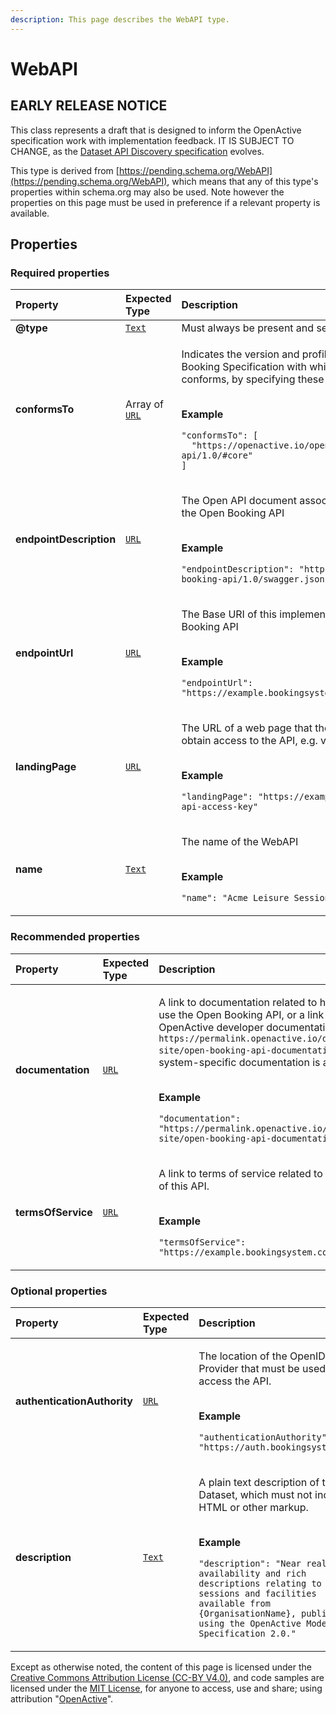```yaml
---
description: This page describes the WebAPI type.
---
```


# WebAPI

## **EARLY RELEASE NOTICE**
This class represents a draft that is designed to inform the OpenActive specification work with implementation feedback.
IT IS SUBJECT TO CHANGE, as the [Dataset API Discovery specification](https://openactive.io/dataset-api-discovery/EditorsDraft/) evolves.

This type is derived from [https://pending.schema.org/WebAPI](https://pending.schema.org/WebAPI), which means that any of this type's properties within schema.org may also be used. Note however the properties on this page must be used in preference if a relevant property is available.

## **Properties**

### **Required properties**
    
<table>
  <thead>
    <tr>
      <th style="text-align:left">Property</th>
      <th style="text-align:left">Expected Type</th>
      <th style="text-align:left">Description</th>
    </tr>
  </thead>
  <tbody>
    <tr>
      <td style="text-align:left"><b>@type</b></td>
      <td style="text-align:left">
        <a href="https://schema.org/Text"><code>Text</code></a>
      </td>
      <td style="text-align:left">
        Must always be present and set to <code>"@type": "WebAPI"</code>
      </td>
    </tr>
    <tr>
      <td style="text-align:left"><b>conformsTo</b></td>
      <td style="text-align:left">
        Array of <a href="https://schema.org/URL"><code>URL</code></a>
      </td>
      <td style="text-align:left">
        <p>Indicates the version and profiles of OpenActive Open Booking Specification with which this WebAPI conforms, by specifying these as URLs.</p><p></br><b>Example</b></p><p><code>"conformsTo": [<br/>&nbsp;&nbsp;&quot;https://openactive.io/open-booking-api/1.0/#core&quot;<br/>]</code></p>
      </td>
    </tr>
    <tr>
      <td style="text-align:left"><b>endpointDescription</b></td>
      <td style="text-align:left">
        <a href="https://schema.org/URL"><code>URL</code></a>
      </td>
      <td style="text-align:left">
        <p>The Open API document associated with this version of the Open Booking API</p><p></br><b>Example</b></p><p><code>"endpointDescription": "https://openactive.io/open-booking-api/1.0/swagger.json"</code></p>
      </td>
    </tr>
    <tr>
      <td style="text-align:left"><b>endpointUrl</b></td>
      <td style="text-align:left">
        <a href="https://schema.org/URL"><code>URL</code></a>
      </td>
      <td style="text-align:left">
        <p>The Base URI of this implementation of the Open Booking API</p><p></br><b>Example</b></p><p><code>"endpointUrl": "https://example.bookingsystem.com/api/openbooking"</code></p>
      </td>
    </tr>
    <tr>
      <td style="text-align:left"><b>landingPage</b></td>
      <td style="text-align:left">
        <a href="https://schema.org/URL"><code>URL</code></a>
      </td>
      <td style="text-align:left">
        <p>The URL of a web page that the Broker may use to obtain access to the API, e.g. via a web form.</p><p></br><b>Example</b></p><p><code>"landingPage": "https://exampleforms.com/get-me-an-api-access-key"</code></p>
      </td>
    </tr>
    <tr>
      <td style="text-align:left"><b>name</b></td>
      <td style="text-align:left">
        <a href="https://schema.org/Text"><code>Text</code></a>
      </td>
      <td style="text-align:left">
        <p>The name of the WebAPI</p><p></br><b>Example</b></p><p><code>"name": "Acme Leisure Sessions and Facilities"</code></p>
      </td>
    </tr>
  </tbody>
</table>


### **Recommended properties**
    
<table>
  <thead>
    <tr>
      <th style="text-align:left">Property</th>
      <th style="text-align:left">Expected Type</th>
      <th style="text-align:left">Description</th>
    </tr>
  </thead>
  <tbody>
    <tr>
      <td style="text-align:left"><b>documentation</b></td>
      <td style="text-align:left">
        <a href="https://schema.org/URL"><code>URL</code></a>
      </td>
      <td style="text-align:left">
        <p>A link to documentation related to how to use the Open Booking API, or a link to the OpenActive developer documentation using <code>https://permalink.openactive.io/dataset-site/open-booking-api-documentation</code> if no system-specific documentation is available.</p><p></br><b>Example</b></p><p><code>"documentation": "https://permalink.openactive.io/dataset-site/open-booking-api-documentation"</code></p>
      </td>
    </tr>
    <tr>
      <td style="text-align:left"><b>termsOfService</b></td>
      <td style="text-align:left">
        <a href="https://schema.org/URL"><code>URL</code></a>
      </td>
      <td style="text-align:left">
        <p>A link to terms of service related to the use of this API.</p><p></br><b>Example</b></p><p><code>"termsOfService": "https://example.bookingsystem.com/terms"</code></p>
      </td>
    </tr>
  </tbody>
</table>


### **Optional properties**
    
<table>
  <thead>
    <tr>
      <th style="text-align:left">Property</th>
      <th style="text-align:left">Expected Type</th>
      <th style="text-align:left">Description</th>
    </tr>
  </thead>
  <tbody>
    <tr>
      <td style="text-align:left"><b>authenticationAuthority</b></td>
      <td style="text-align:left">
        <a href="https://schema.org/URL"><code>URL</code></a>
      </td>
      <td style="text-align:left">
        <p>The location of the OpenID Provider that must be used to access the API.</p><p></br><b>Example</b></p><p><code>"authenticationAuthority": "https://auth.bookingsystem.com"</code></p>
      </td>
    </tr>
    <tr>
      <td style="text-align:left"><b>description</b></td>
      <td style="text-align:left">
        <a href="https://schema.org/Text"><code>Text</code></a>
      </td>
      <td style="text-align:left">
        <p>A plain text description of the Dataset, which must not include HTML or other markup.</p><p></br><b>Example</b></p><p><code>"description": "Near real-time availability and rich descriptions relating to the sessions and facilities available from {OrganisationName}, published using the OpenActive Modelling Specification 2.0."</code></p>
      </td>
    </tr>
  </tbody>
</table>






Except as otherwise noted, the content of this page is licensed under the [Creative Commons Attribution License (CC-BY V4.0)](https://creativecommons.org/licenses/by/4.0/), and code samples are licensed under the [MIT License](https://opensource.org/licenses/MIT), for anyone to access, use and share; using attribution "[OpenActive](https://www.openactive.io/)".
